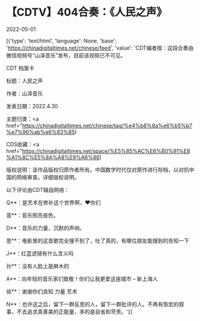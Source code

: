 # 【CDTV】404合奏：《人民之声》

2022-05-01

[{'type': 'text/html', 'language': None, 'base': 'https://chinadigitaltimes.net/chinese/feed', 'value': 'CDT编者按：这段合奏由微信视频号“山泽音乐”发布，目前该视频已不可见。





CDT 档案卡

标题：人民之声

作者：山泽音乐

发表日期：2022.4.30

主题归类：<a href="https://chinadigitaltimes.net/chinese/tag/%e4%b8%8a%e6%b5%b7%e7%96%ab%e6%83%85)

CDS收藏：<a href="https://chinadigitaltimes.net/space/%E5%85%AC%E6%B0%91%E8%A1%8C%E5%8A%A8%E9%A6%86)

版权说明：该作品版权归原作者所有。中国数字时代仅对原作进行存档，以对抗中国的网络审查。详细版权说明。





以下评论由CDT辑自网络：



Q**：是艺术在修补这个世界啊，:heart:你们

音**：音乐照亮夜色。

D**：音乐的力量，沉默的声响。

思**：电影里的这首歌完全搜不到了，吐了真的，有哪位朋友能搜到的告知一下

J**：红蓝滤镜有什么含义吗

孙**：没有人脸上是麻木的

A**：向年轻的音乐家们致敬！你们让我更爱这座城市 &#8211; 新上海人

徐**：谢谢你们良知 力量 艺术

N**：也许这之后，留下一群反思的人，留下一群批评的人。不再有恢宏的叙事，不去追求真善美的正能量，多的是自省和苛责。'}]